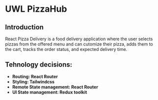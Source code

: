 # UWL PizzaHub

## Introduction
React Pizza Delivery is a food delivery application where the user selects pizzas from the offered menu and can cutomize their pizza, adds them to the cart, tracks the order status, and expected delivery time.

## Tehnology decisions:

- **Routing:  React Router**</br>
- **Styling:  Tailwindcss**</br>
- **Remote State management:  React Router**</br>
- **UI State management: Redux toolkit**</br>
